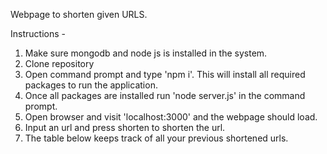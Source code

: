 Webpage to shorten given URLS.

Instructions - 

1) Make sure mongodb and node js is installed in the system.
2) Clone repository
3) Open command prompt and type 'npm i'. This will install all required packages to run the application.
4) Once all packages are installed run 'node server.js' in the command prompt.
5) Open browser and visit 'localhost:3000' and the webpage should load.
6) Input an url and press shorten to shorten the url.
7) The table below keeps track of all your previous shortened urls.